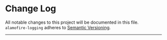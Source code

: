 # Change Log

All notable changes to this project will be documented in this file.
`alamofire-logging` adheres to [Semantic Versioning](http://semver.org/).

---
